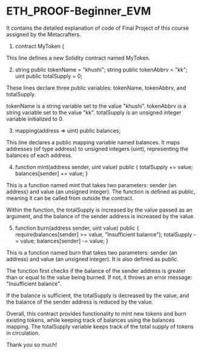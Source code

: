 # ETH_PROOF-Beginner_EVM
It contains the detailed explanation of code of Final Project of this course assigned 
by the Metacrafters.

1. contract MyToken {

This line defines a new Solidity contract named MyToken.

2. string public tokenName = "khushi";
string public tokenAbbrv = "kk";
uint public totalSupply = 0;

These lines declare three public variables: tokenName, tokenAbbrv, and totalSupply.

tokenName is a string variable set to the value "khushi".
tokenAbbrv is a string variable set to the value "kk".
totalSupply is an unsigned integer variable initialized to 0.

3. mapping(address => uint) public balances;

This line declares a public mapping variable named balances. It maps addresses (of type 
address) to unsigned integers (uint), representing the balances of each address.

4. function mint(address sender, uint value) public {
    totalSupply += value;
    balances[sender] += value;
}

This is a function named mint that takes two parameters: sender (an address) and value (an 
unsigned integer). The function is defined as public, meaning it can be called from outside
the contract.

Within the function, the totalSupply is increased by the value passed as an argument, and 
the balance of the sender address is increased by the value.

5. function burn(address sender, uint value) public {
    require(balances[sender] >= value, "Insufficient balance");
    totalSupply -= value;
    balances[sender] -= value;
}

This is a function named burn that takes two parameters: sender (an address) and value (an 
unsigned integer). It is also defined as public.

The function first checks if the balance of the sender address is greater than or equal to 
the value being burned. If not, it throws an error message: "Insufficient balance".

If the balance is sufficient, the totalSupply is decreased by the value, and the balance 
of the sender address is reduced by the value.

Overall, this contract provides functionality to mint new tokens and burn existing tokens, 
while keeping track of balances using the balances mapping. The totalSupply variable keeps 
track of the total supply of tokens in circulation.

Thank you so much!


